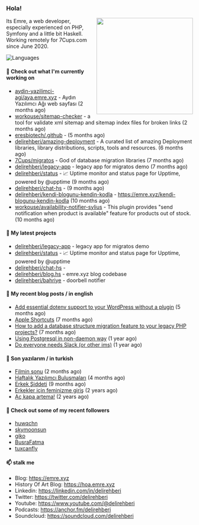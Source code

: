 <h3>Hola!</h3>
 

<img align="right" src="https://media.giphy.com/media/ZE6HYckyroMWwSp11C/giphy-downsized.gif" width="260">

Its Emre, a web developer, especially experienced on PHP, Symfony and a little bit Haskell. Working remotely for 7Cups.com since June 2020. 

![Languages](https://github-readme-stats.vercel.app/api/top-langs/?username=delirehberi&layout=compact)

#### 👷 Check out what I'm currently working on

- [aydin-yazilimci-agi/aya.emre.xyz](https://github.com/aydin-yazilimci-agi/aya.emre.xyz) - Aydın Yazılımcı Ağı web sayfası (2 months ago)
- [workouse/sitemap-checker](https://github.com/workouse/sitemap-checker) - a tool for validate xml sitemap and sitemap index files for broken links (2 months ago)
- [eresbiotech/.github](https://github.com/eresbiotech/.github) -  (5 months ago)
- [delirehberi/amazing-deployment](https://github.com/delirehberi/amazing-deployment) - A curated list of amazing Deployment libraries, library distributions, scripts, tools and resources. (6 months ago)
- [7Cups/migratos](https://github.com/7Cups/migratos) - God of database migration libraries (7 months ago)
- [delirehberi/legacy-app](https://github.com/delirehberi/legacy-app) - legacy app for migratos demo (7 months ago)
- [delirehberi/status](https://github.com/delirehberi/status) - 📈 Uptime monitor and status page for Upptime, powered by @upptime (9 months ago)
- [delirehberi/chat-hs](https://github.com/delirehberi/chat-hs) -  (9 months ago)
- [delirehberi/kendi-blogunu-kendin-kodla](https://github.com/delirehberi/kendi-blogunu-kendin-kodla) - https://emre.xyz/kendi-blogunu-kendin-kodla (10 months ago)
- [workouse/availability-notifier-sylius](https://github.com/workouse/availability-notifier-sylius) - This plugin provides &#34;send notification when product is available&#34; feature for products out of stock. (10 months ago)

#### 🌱 My latest projects

- [delirehberi/legacy-app](https://github.com/delirehberi/legacy-app) - legacy app for migratos demo
- [delirehberi/status](https://github.com/delirehberi/status) - 📈 Uptime monitor and status page for Upptime, powered by @upptime
- [delirehberi/chat-hs](https://github.com/delirehberi/chat-hs) - 
- [delirehberi/blog.hs](https://github.com/delirehberi/blog.hs) - emre.xyz blog codebase 
- [delirehberi/bahriye](https://github.com/delirehberi/bahriye) - doorbell notifier

#### 📜 My recent blog posts / in english

- [Add essential dotenv support to your WordPress without a plugin](https://emre.xyz/add-essential-dotenv-support-to-your-wordpress-without-a-plugin) (5 months ago)
- [Apple Shortcuts](https://emre.xyz/apple-shortcuts) (7 months ago)
- [How to add a database structure migration feature to your legacy PHP projects?](https://emre.xyz/how-to-add-a-database-structure-migration-feature-to-your-legacy-php-projects) (7 months ago)
- [Using Postgresql in non-daemon way](https://emre.xyz/using-postgresql-in-non-daemon-way) (1 year ago)
- [Do everyone needs Slack (or other ims)](https://emre.xyz/do-everyone-needs-slack-or-other-ims) (1 year ago)

#### 📜 Son yazılarım / in turkish

- [Filmin sonu](https://emre.xyz/filmin-sonu) (2 months ago)
- [Haftalık Yazılımcı Buluşmaları](https://emre.xyz/haftalik-yazilimci-bulusmalari) (4 months ago)
- [Erkek Şiddeti](https://emre.xyz/erkek-siddeti) (9 months ago)
- [Erkekler için feminizme giriş](https://emre.xyz/erkekler-icin-feminizme-giris) (2 years ago)
- [Aç kapa artema!](https://emre.xyz/ac-kapa-artema) (2 years ago)

#### 👯 Check out some of my recent followers

- [huwqchn](https://github.com/huwqchn)
- [skymoonsun](https://github.com/skymoonsun)
- [giko](https://github.com/giko)
- [BusraFatma](https://github.com/BusraFatma)
- [tuxcanfly](https://github.com/tuxcanfly)

#### 📫 stalk me

- Blog: https://emre.xyz
- History Of Art Blog: https://hoa.emre.xyz
- Linkedin: https://linkedin.com/in/delirehberi
- Twitter: https://twitter.com/delirehberi
- Youtube: https://www.youtube.com/@delirehberi
- Podcasts: https://anchor.fm/delirehberi
- Soundcloud: https://soundcloud.com/delirehberi


